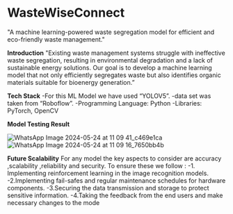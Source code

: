 # WasteWiseConnect
"A machine learning-powered waste segregation model for efficient and eco-friendly waste management."

**Introduction**
    "Existing waste management systems struggle with ineffective waste segregation, resulting in environmental degradation and a lack of sustainable energy solutions. Our        goal is to develop a machine learning model that not only efficiently segregates waste but also identifies organic materials suitable for bioenergy generation.”

**Tech Stack**
    -For this ML Model we have used “YOLOV5”.
    -data set was taken from “Roboflow”.
    -Programming Language: Python
    -Libraries: PyTorch, OpenCV
    
**Model Testing Result**

![WhatsApp Image 2024-05-24 at 11 09 41_c469e1ca](https://github.com/user-attachments/assets/1b119246-d6a7-4272-a8b1-c18a8cf9d0c5)  ![WhatsApp Image 2024-05-24 at 11 09 16_7650bb4b](https://github.com/user-attachments/assets/b9478396-07de-44ce-9e39-e8466514de56)

 

**Future Scalability**
  For any model the key aspects to consider are accuracy ,scalability ,reliability and security. To ensure these we follow :
  -1. Implementing reinforcement learning in the image recognition models.
  -2.Implementing fail-safes and regular maintenance schedules for hardware components.
  -3.Securing the data transmission and storage to protect sensitive information.
  -4.Taking the feedback from the end users and make necessary changes to the mode
 
  


  
